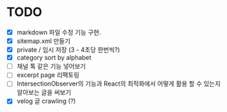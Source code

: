 # TODO
* [x] markdown 파일 수정 기능 구현.
* [x] sitemap.xml 만들기
* [x] private / 임시 저장 (3 - 4초당 한번씩?)
* [x] category sort by alphabet
* [ ] 채널 톡 같은 기능 넣어보기
* [ ] excerpt page 리팩토링
* [ ] IntersectionObserver의 기능과 React의 최적화에서 어떻게 활용 할 수 있는지 알아보는 글을 써보기
* [x] velog 글 crawling (?)
